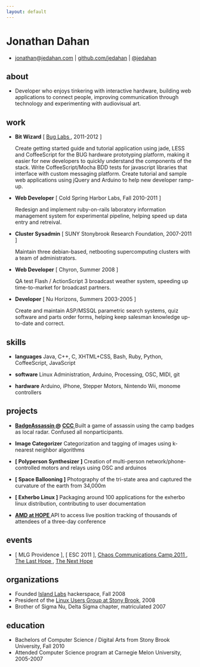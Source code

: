 ```yaml
---
layout: default
---
```


Jonathan Dahan
==============

 *  [jonathan]@[jedahan.com] | [github.com/jedahan][github] | [@jedahan]

about
-----
 * Developer who enjoys tinkering with interactive hardware, building web applications to connect people, improving communication through technology and experimenting with audiovisual art.

work
----
 * __Bit Wizard__ [ [ Bug Labs ], 2011-2012 ]

    Create getting started guide and tutorial application using jade, LESS and CoffeeScript for the BUG hardware prototyping platform, making it easier for new developers to quickly understand the components of the stack.
    Write CoffeeScript/Mocha BDD tests for javascript libraries that interface with custom messaging platform.
    Create tutorial and sample web applications using jQuery and Arduino to help new developer ramp-up.
      <br>

 * __Web Developer__ [ Cold Spring Harbor Labs, Fall 2010-2011 ]

    Redesign and implement ruby-on-rails laboratory information management system for experimental pipeline, helping speed up data entry and retreival.
      <br>

 * __Cluster Sysadmin__ [ SUNY Stonybrook Research Foundation, 2007-2011 ]

    Maintain three debian-based, netbooting supercomputing clusters with a team of administrators.
      <br>

 * __Web Developer__ [ Chyron, Summer 2008 ]

    QA test Flash / ActionScript 3 broadcast weather system, speeding up time-to-market for broadcast partners.

 * __Developer__ [ Nu Horizons, Summers 2003-2005 ]

    Create and maintain ASP/MSSQL parametric search systems, quiz software and parts order forms, helping keep salesman knowledge up-to-date and correct.
      <br>

skills
------
 * __languages__
     Java, C++, C, XHTML+CSS, Bash, Ruby, Python, CoffeeScript, JavaScript

 * __software__
     Linux Administration, Arduino, Processing, OSC, MIDI, git

 * __hardware__
     Arduino, iPhone, Stepper Motors, Nintendo Wii, monome controllers

projects
--------
 * __[ BadgeAssassin ] @ [ CCC ]__
      Built a game of assassin using the camp badges as local radar. Confused all nonparticipants.

 * __Image Categorizer__
     Categorization and tagging of images using k-nearest neighbor algorithms

 * __[ Polyperson Synthesizer ]__
     Creation of multi-person network/phone-controlled motors and relays using OSC and arduinos

 * __[ Space Ballooning ]__
     Photography of the tri-state area and captured the curvature of the earth from 34,000m

 * __[ Exherbo Linux ]__
     Packaging around 100 applications for the exherbo linux distribution, contributing to user documentation

 * __[ AMD at HOPE ]__
     API to access live position tracking of thousands of attendees of a three-day conference

events
------

 * [ MLG Providence ], [ ESC 2011 ], [ Chaos Communications Camp 2011 ][CCC], [ The Last Hope ], [ The Next Hope ]

organizations
-------------

 * Founded [Island Labs] hackerspace, Fall 2008
 * President of the [Linux Users Group at Stony Brook], 2008
 * Brother of Sigma Nu, Delta Sigma chapter, matriculated 2007

education
---------

 * Bachelors of Computer Science / Digital Arts from Stony Brook University, Fall 2010
 * Attended Computer Science program at Carnegie Melon University, 2005-2007

[@jedahan]: http://twitter.com/jedahan
[jonathan]: mailto:jonathan@jedahan.com
[jedahan.com]: http://jedahan.com

[ Image_Categorizer ]: #
[ Polyperson_Synthesizer ]: #
[ Space_Ballooning ]: http://islandlabs.org/space
[ Exherbo_Linux ]: http://summer.exherbo.org/repositories/jedahan
[ AMD at HOPE ]: http://amd.hope.net
[ BUG Labs ]: http://buglabs.net

[ The Last HOPE ]: http://hope.net
[ The Next HOPE ]: http://hope.net

[Island Labs]: http://islandlabs.org
[Linux Users Group at Stony Brook]: http://lugsb.org

[ CCC ]: http://events.ccc.de/camp/2011
[ BadgeAssassin ]: http://events.ccc.de/camp/2011/wiki/BadgeAssassin

[ github ]: http://github.com/jedahan
